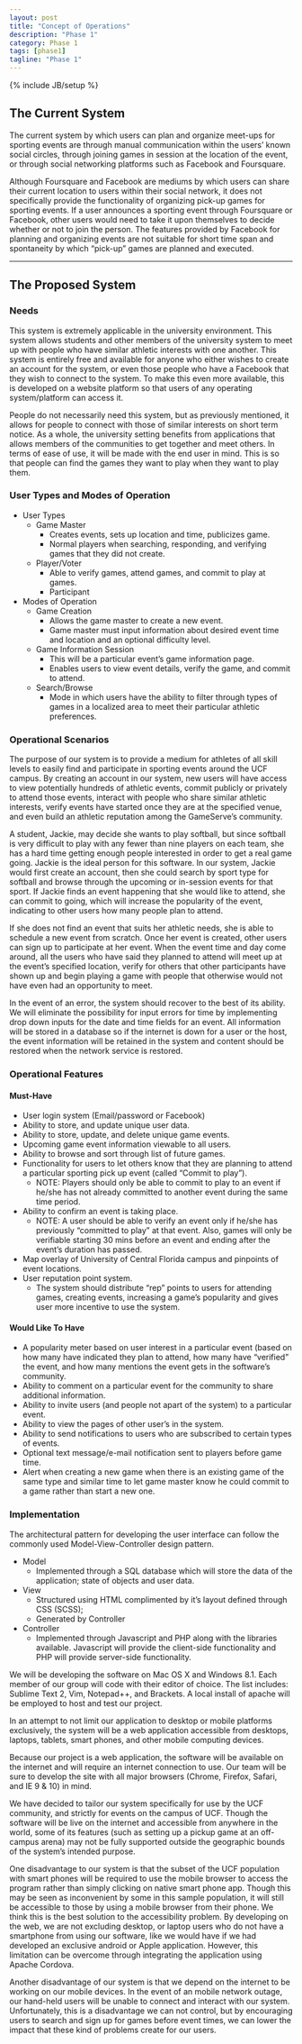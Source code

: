 ```yaml
---
layout: post
title: "Concept of Operations"
description: "Phase 1"
category: Phase 1
tags: [phase1]
tagline: "Phase 1"
---
```

{% include JB/setup %}


## The Current System  
The current system by which users can plan and organize meet-ups for sporting events are through manual communication within the users’ known social circles, through joining games in session at the location of the event, or through social networking platforms such as Facebook and Foursquare.    

Although Foursquare and Facebook are mediums by which users can share their current location to users within their social network, it does not specifically provide the functionality of organizing pick-up games for sporting events. If a user announces a sporting event through Foursquare or Facebook, other users would need to take it upon themselves to decide whether or not to join the person. The features provided by Facebook for planning and organizing events are not suitable for short time span and spontaneity by which “pick-up” games are planned and executed. 

----------------------------------

## The Proposed System

### Needs
This system is extremely applicable in the university environment. This system allows students and other members of the university system to meet up with people who have similar athletic interests with one another. This system is entirely free and available for anyone who either wishes to create an account for the system, or even those people who have a Facebook that they wish to connect to the system. To make this even more available, this is developed on a website platform so that users of any operating system/platform can access it.

People do not necessarily need this system, but as previously mentioned, it allows for people to connect with those of similar interests on short term notice. As a whole, the university setting benefits from applications that allows members of the communities to get together and meet others. In terms of ease of use, it will be made with the end user in mind. This is so that people can find the games they want to play when they want to play them. 

### User Types and Modes of Operation
- User Types
	- Game Master
		- Creates events, sets up location and time, publicizes game. 
		- Normal players when searching, responding, and verifying games that they did not create.
	- Player/Voter
		- Able to verify games, attend games, and commit to play at games. 
		- Participant
- Modes of Operation
	- Game Creation
		- Allows the game master to create a new event. 
		- Game master must input information about desired event time and location and an optional difficulty level.
	- Game Information Session
		-  This will be a particular event’s game information page. 
		- Enables users to view event details, verify the game, and commit to attend.
	- Search/Browse
		- Mode in which users have the ability to filter through types of games in a localized area to meet their particular athletic preferences.

### Operational Scenarios
The purpose of our system is to provide a medium for athletes of all skill levels to easily find and participate in sporting events around the UCF campus. By creating an account in our system, new users will have access to view potentially hundreds of athletic events, commit publicly or privately to attend those events, interact with people who share similar athletic interests, verify events have started once they are at the specified venue, and even build an athletic reputation among the GameServe’s community.

A student, Jackie, may decide she wants to play softball, but since softball is very difficult to play with any fewer than nine players on each team, she has a hard time getting enough people interested in order to get a real game going. Jackie is the ideal person for this software. In our system, Jackie would first create an account, then she could search by sport type for softball and browse through the upcoming or in-session events for that sport. If Jackie finds an event happening that she would like to attend, she can commit to going, which will increase the popularity of the event, indicating to other users how many people plan to attend.

If she does not find an event that suits her athletic needs,  she is able to schedule a new event from scratch. Once her event is created, other users can sign up to participate at her event. When the event time and day come around, all the users who have said they planned to attend will meet up at the event’s specified location, verify for others that other participants have shown up and begin playing a game with people that otherwise would not have even had an opportunity to meet.

In the event of an error, the system should recover to the best of its ability. We will eliminate the possibility for input errors for time by implementing drop down inputs for the date and time fields for an event. All information will be stored in a database so if the internet is down for a user or the host, the event information will be retained in the system and content should be restored when the network service is restored.

### Operational Features  
#### Must-Have
- User login system (Email/password or Facebook)
- Ability to store, and update unique user data.
- Ability to store, update, and delete unique game events.
- Upcoming game event information viewable to all users.
- Ability to browse and sort through list of future games.
- Functionality for users to let others know that they are planning to attend a particular sporting pick up event (called “Commit to play”). 
	- NOTE: Players should only be able to commit to play to an event if he/she has not already committed to another event during the same time period. 
- Ability to confirm an event is taking place. 
	- NOTE: A user should be able to verify an event only if he/she has previously “committed to play” at that event. Also, games will only be verifiable starting 30 mins before an event and ending after the event’s duration has passed. 
- Map overlay of University of Central Florida campus and pinpoints of event locations. 
- User reputation point system. 
	-  The system should distribute “rep” points to users for attending games, creating events, increasing a game’s popularity and gives user more incentive to use the system.

#### Would Like To Have
- A popularity meter based on user interest in a particular event (based on how many have indicated they plan to attend, how many have “verified” the event, and how many mentions the event gets in the software’s community. 
- Ability to comment on a particular event for the community to share additional information.
- Ability to invite users (and people not apart of the system) to a particular event.
- Ability to view the pages of other user’s in the system.
- Ability to send notifications to users who are subscribed to certain types of events. 
- Optional text message/e-mail notification sent to players before game time.
- Alert when creating a new game when there is an existing game of the same type and similar time to let game master know he could commit to a game rather than start a new one. 


### Implementation
The architectural pattern for developing the user interface can follow the commonly used Model-View-Controller design pattern.

- Model  
	- Implemented through a SQL database which will store the data of the application; state of objects and user data.
- View 
	- Structured using HTML complimented by it’s layout defined through CSS (SCSS); 
	- Generated by Controller
- Controller
	-  Implemented through Javascript and PHP along with the libraries available.  Javascript will provide the client-side functionality and PHP will provide server-side functionality.

We will be developing the software on Mac OS X and Windows 8.1. Each member of our group will code with their editor of choice. The list includes: Sublime Text 2,  Vim, Notepad++, and Brackets. A local install of apache will be employed to host and test our project.

In an attempt to not limit our application to desktop or mobile platforms exclusively, the system will be a web application accessible from desktops, laptops, tablets, smart phones, and other mobile computing devices.

Because our project is a web application, the software will be available on the internet and will require an internet connection to use. Our team will be sure to develop the site with all major browsers (Chrome, Firefox, Safari, and IE 9 & 10) in mind.

We have decided to tailor our system specifically for use by the UCF community, and strictly for events on the campus of UCF. Though the software will be live on the internet and accessible from anywhere in the world, some of its features (such as setting up a pickup game at an off-campus arena) may not be fully supported outside the geographic bounds of the system’s intended purpose.

One disadvantage to our system is that the subset of the UCF population with smart phones will be required to use the mobile browser to access the program rather than simply clicking on native smart phone app. Though this may be seen as inconvenient by some in this sample population, it will still be accessible to those by using a mobile browser from their phone.  We think this is the best solution to the accessibility problem. By developing on the web, we are not excluding desktop, or laptop users who do not have a smartphone from using our software, like we would have if we had developed an exclusive android or Apple application.  However, this limitation can be overcome through integrating the application using Apache Cordova.

Another disadvantage of our system is that we depend on the internet to be working on our mobile devices. In the event of an mobile network outage, our hand-held users will be unable to connect and interact with our system. Unfortunately, this is a disadvantage we can not control, but by encouraging users to search and sign up for games before event times, we can lower the impact that these kind of problems create for our users.



